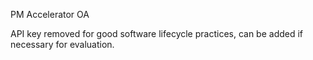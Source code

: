 PM Accelerator OA

API key removed for good software lifecycle practices, can be added if necessary for evaluation.
